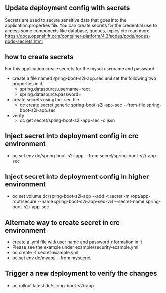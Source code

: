 ## Update deployment config with secrets
Secrets are used to secure sensitive data that goes into the application.properties file. You can create secrets for the credential use to access some components like database, queues, topics etc
read more https://docs.openshift.com/container-platform/4.3/nodes/pods/nodes-pods-secrets.html

## how to create secrets
For this application create secrets for the mysql username and password.

- create a file named spring-boot-s2i-app.sec and set the following two properties in it. 
  - spring.datasource.username=root 
  - spring.datasource.password=
- create secrets using the .sec file
  - oc create secret generic spring-boot-s2i-app-sec --from-file spring-boot-s2i-app.sec
- verify 
  - oc get secret/spring-boot-s2i-app-sec -o json
  
## Inject secret into deployment config in crc environment 

- oc set env dc/spring-boot-s2i-app --from secret/spring-boot-s2i-app-sec

## Inject secret into deployment config in higher environment
  - oc set volume dc/spring-boot-s2i-app --add -t secret -m /opt/app-root/secure --name spring-boot-s2i-app-sec-vol --secret-name spring-boot-s2i-app-sec

## Alternate way to create secret in crc environment
 - create a .yml file with user name and password information in it
 - Please see the example under example/security-example.yml
 - oc create -f secret-example.yml
 - oc set env dc/myapp --from mysecret

## Trigger a new deployment to verify the changes
  - oc rollout latest dc/spring-boot-s2i-app

